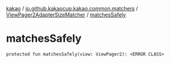 [kakao](../../index.md) / [io.github.kakaocup.kakao.common.matchers](../index.md) / [ViewPager2AdapterSizeMatcher](index.md) / [matchesSafely](./matches-safely.md)

# matchesSafely

`protected fun matchesSafely(view: ViewPager2): <ERROR CLASS>`